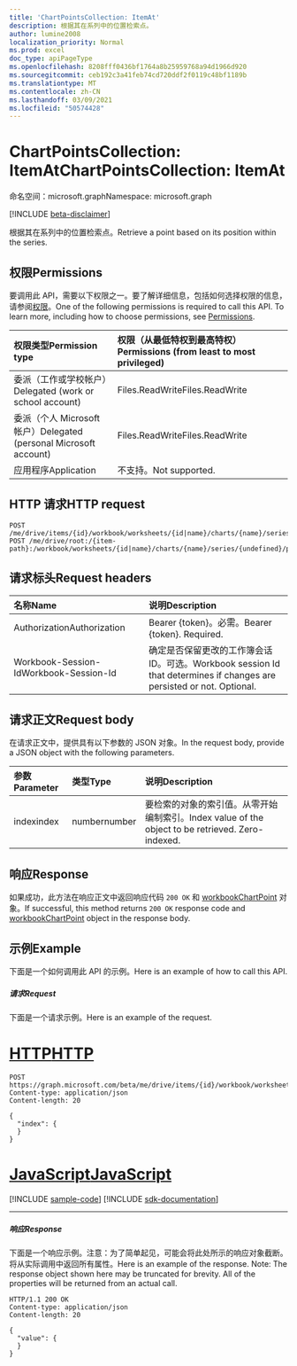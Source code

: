 ```yaml
---
title: 'ChartPointsCollection: ItemAt'
description: 根据其在系列中的位置检索点。
author: lumine2008
localization_priority: Normal
ms.prod: excel
doc_type: apiPageType
ms.openlocfilehash: 8208fff0436bf1764a8b25959768a94d1966d920
ms.sourcegitcommit: ceb192c3a41feb74cd720ddf2f0119c48bf1189b
ms.translationtype: MT
ms.contentlocale: zh-CN
ms.lasthandoff: 03/09/2021
ms.locfileid: "50574428"
---
```

# <a name="chartpointscollection-itemat"></a><span data-ttu-id="72225-103">ChartPointsCollection: ItemAt</span><span class="sxs-lookup"><span data-stu-id="72225-103">ChartPointsCollection: ItemAt</span></span>

<span data-ttu-id="72225-104">命名空间：microsoft.graph</span><span class="sxs-lookup"><span data-stu-id="72225-104">Namespace: microsoft.graph</span></span>

[!INCLUDE [beta-disclaimer](../../includes/beta-disclaimer.md)]

<span data-ttu-id="72225-105">根据其在系列中的位置检索点。</span><span class="sxs-lookup"><span data-stu-id="72225-105">Retrieve a point based on its position within the series.</span></span>
## <a name="permissions"></a><span data-ttu-id="72225-106">权限</span><span class="sxs-lookup"><span data-stu-id="72225-106">Permissions</span></span>
<span data-ttu-id="72225-p101">要调用此 API，需要以下权限之一。要了解详细信息，包括如何选择权限的信息，请参阅[权限](/graph/permissions-reference)。</span><span class="sxs-lookup"><span data-stu-id="72225-p101">One of the following permissions is required to call this API. To learn more, including how to choose permissions, see [Permissions](/graph/permissions-reference).</span></span>

|<span data-ttu-id="72225-109">权限类型</span><span class="sxs-lookup"><span data-stu-id="72225-109">Permission type</span></span>      | <span data-ttu-id="72225-110">权限（从最低特权到最高特权）</span><span class="sxs-lookup"><span data-stu-id="72225-110">Permissions (from least to most privileged)</span></span>              |
|:--------------------|:---------------------------------------------------------|
|<span data-ttu-id="72225-111">委派（工作或学校帐户）</span><span class="sxs-lookup"><span data-stu-id="72225-111">Delegated (work or school account)</span></span> | <span data-ttu-id="72225-112">Files.ReadWrite</span><span class="sxs-lookup"><span data-stu-id="72225-112">Files.ReadWrite</span></span>    |
|<span data-ttu-id="72225-113">委派（个人 Microsoft 帐户）</span><span class="sxs-lookup"><span data-stu-id="72225-113">Delegated (personal Microsoft account)</span></span> | <span data-ttu-id="72225-114">Files.ReadWrite</span><span class="sxs-lookup"><span data-stu-id="72225-114">Files.ReadWrite</span></span>    |
|<span data-ttu-id="72225-115">应用程序</span><span class="sxs-lookup"><span data-stu-id="72225-115">Application</span></span> | <span data-ttu-id="72225-116">不支持。</span><span class="sxs-lookup"><span data-stu-id="72225-116">Not supported.</span></span> |

## <a name="http-request"></a><span data-ttu-id="72225-117">HTTP 请求</span><span class="sxs-lookup"><span data-stu-id="72225-117">HTTP request</span></span>
<!-- { "blockType": "ignored" } -->
```http
POST /me/drive/items/{id}/workbook/worksheets/{id|name}/charts/{name}/series/{undefined}/points/ItemAt
POST /me/drive/root:/{item-path}:/workbook/worksheets/{id|name}/charts/{name}/series/{undefined}/points/ItemAt

```
## <a name="request-headers"></a><span data-ttu-id="72225-118">请求标头</span><span class="sxs-lookup"><span data-stu-id="72225-118">Request headers</span></span>
| <span data-ttu-id="72225-119">名称</span><span class="sxs-lookup"><span data-stu-id="72225-119">Name</span></span>       | <span data-ttu-id="72225-120">说明</span><span class="sxs-lookup"><span data-stu-id="72225-120">Description</span></span>|
|:---------------|:----------|
| <span data-ttu-id="72225-121">Authorization</span><span class="sxs-lookup"><span data-stu-id="72225-121">Authorization</span></span>  | <span data-ttu-id="72225-p102">Bearer {token}。必需。</span><span class="sxs-lookup"><span data-stu-id="72225-p102">Bearer {token}. Required.</span></span> |
| <span data-ttu-id="72225-124">Workbook-Session-Id</span><span class="sxs-lookup"><span data-stu-id="72225-124">Workbook-Session-Id</span></span>  | <span data-ttu-id="72225-p103">确定是否保留更改的工作簿会话 ID。可选。</span><span class="sxs-lookup"><span data-stu-id="72225-p103">Workbook session Id that determines if changes are persisted or not. Optional.</span></span>|

## <a name="request-body"></a><span data-ttu-id="72225-127">请求正文</span><span class="sxs-lookup"><span data-stu-id="72225-127">Request body</span></span>
<span data-ttu-id="72225-128">在请求正文中，提供具有以下参数的 JSON 对象。</span><span class="sxs-lookup"><span data-stu-id="72225-128">In the request body, provide a JSON object with the following parameters.</span></span>

| <span data-ttu-id="72225-129">参数</span><span class="sxs-lookup"><span data-stu-id="72225-129">Parameter</span></span>    | <span data-ttu-id="72225-130">类型</span><span class="sxs-lookup"><span data-stu-id="72225-130">Type</span></span>   |<span data-ttu-id="72225-131">说明</span><span class="sxs-lookup"><span data-stu-id="72225-131">Description</span></span>|
|:---------------|:--------|:----------|
|<span data-ttu-id="72225-132">index</span><span class="sxs-lookup"><span data-stu-id="72225-132">index</span></span>|<span data-ttu-id="72225-133">number</span><span class="sxs-lookup"><span data-stu-id="72225-133">number</span></span>|<span data-ttu-id="72225-p104">要检索的对象的索引值。从零开始编制索引。</span><span class="sxs-lookup"><span data-stu-id="72225-p104">Index value of the object to be retrieved. Zero-indexed.</span></span>|

## <a name="response"></a><span data-ttu-id="72225-136">响应</span><span class="sxs-lookup"><span data-stu-id="72225-136">Response</span></span>

<span data-ttu-id="72225-137">如果成功，此方法在响应正文中返回响应代码 `200 OK` 和 [workbookChartPoint](../resources/workbookchartpoint.md) 对象。</span><span class="sxs-lookup"><span data-stu-id="72225-137">If successful, this method returns `200 OK` response code and [workbookChartPoint](../resources/workbookchartpoint.md) object in the response body.</span></span>

## <a name="example"></a><span data-ttu-id="72225-138">示例</span><span class="sxs-lookup"><span data-stu-id="72225-138">Example</span></span>
<span data-ttu-id="72225-139">下面是一个如何调用此 API 的示例。</span><span class="sxs-lookup"><span data-stu-id="72225-139">Here is an example of how to call this API.</span></span>
##### <a name="request"></a><span data-ttu-id="72225-140">请求</span><span class="sxs-lookup"><span data-stu-id="72225-140">Request</span></span>
<span data-ttu-id="72225-141">下面是一个请求示例。</span><span class="sxs-lookup"><span data-stu-id="72225-141">Here is an example of the request.</span></span>

# <a name="http"></a>[<span data-ttu-id="72225-142">HTTP</span><span class="sxs-lookup"><span data-stu-id="72225-142">HTTP</span></span>](#tab/http)
<!-- {
  "blockType": "request",
  "name": "chartpointscollection_itemat"
}-->
```http
POST https://graph.microsoft.com/beta/me/drive/items/{id}/workbook/worksheets/{id|name}/charts/{name}/series/{undefined}/points/ItemAt
Content-type: application/json
Content-length: 20

{
  "index": {
  }
}
```
# <a name="javascript"></a>[<span data-ttu-id="72225-143">JavaScript</span><span class="sxs-lookup"><span data-stu-id="72225-143">JavaScript</span></span>](#tab/javascript)
[!INCLUDE [sample-code](../includes/snippets/javascript/chartpointscollection-itemat-javascript-snippets.md)]
[!INCLUDE [sdk-documentation](../includes/snippets/snippets-sdk-documentation-link.md)]

---


##### <a name="response"></a><span data-ttu-id="72225-144">响应</span><span class="sxs-lookup"><span data-stu-id="72225-144">Response</span></span>
<span data-ttu-id="72225-p105">下面是一个响应示例。注意：为了简单起见，可能会将此处所示的响应对象截断。将从实际调用中返回所有属性。</span><span class="sxs-lookup"><span data-stu-id="72225-p105">Here is an example of the response. Note: The response object shown here may be truncated for brevity. All of the properties will be returned from an actual call.</span></span>
<!-- {
  "blockType": "response",
  "truncated": true,
  "@odata.type": "microsoft.graph.workbookChartPoint"
} -->
```http
HTTP/1.1 200 OK
Content-type: application/json
Content-length: 20

{
  "value": {
  }
}
```

<!-- uuid: 8fcb5dbc-d5aa-4681-8e31-b001d5168d79
2015-10-25 14:57:30 UTC -->
<!--
{
  "type": "#page.annotation",
  "description": "ChartPointsCollection: ItemAt",
  "keywords": "",
  "section": "documentation",
  "tocPath": "",
  "suppressions": [
  ]
}
-->


